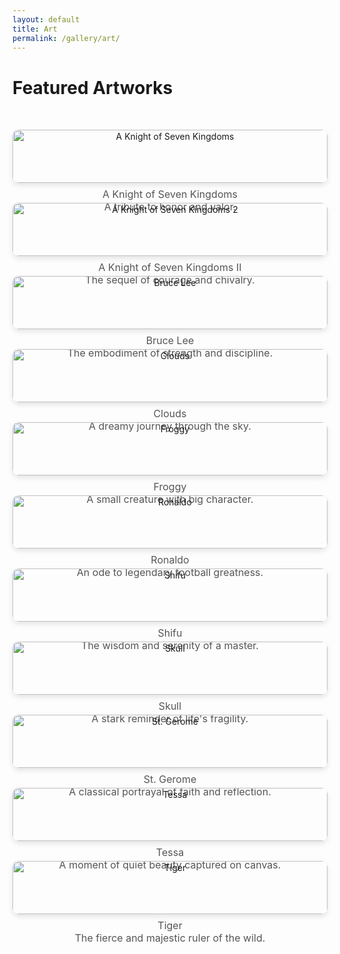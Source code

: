 ```yaml
---
layout: default
title: Art
permalink: /gallery/art/
---
```


# Featured Artworks

<div class="art-gallery">
  <div class="art-item">
    <img src="/assets/images/gallery/art/a_knight_of_seven_kingdoms.jpg" alt="A Knight of Seven Kingdoms">
    <p class="art-caption">A Knight of Seven Kingdoms<br>A tribute to honor and valor.</p>
  </div>
  <div class="art-item">
    <img src="/assets/images/gallery/art/a_knight_of_seven_kingdoms_2.jpg" alt="A Knight of Seven Kingdoms 2">
    <p class="art-caption">A Knight of Seven Kingdoms II<br>The sequel of courage and chivalry.</p>
  </div>
  <div class="art-item">
    <img src="/assets/images/gallery/art/bruce_lee.jpg" alt="Bruce Lee">
    <p class="art-caption">Bruce Lee<br>The embodiment of strength and discipline.</p>
  </div>
  <div class="art-item">
    <img src="/assets/images/gallery/art/clouds.jpg" alt="Clouds">
    <p class="art-caption">Clouds<br>A dreamy journey through the sky.</p>
  </div>
  <div class="art-item">
    <img src="/assets/images/gallery/art/froggy.jpg" alt="Froggy">
    <p class="art-caption">Froggy<br>A small creature with big character.</p>
  </div>
  <div class="art-item">
    <img src="/assets/images/gallery/art/ronaldo.jpg" alt="Ronaldo">
    <p class="art-caption">Ronaldo<br>An ode to legendary football greatness.</p>
  </div>
  <div class="art-item">
    <img src="/assets/images/gallery/art/shifu.jpg" alt="Shifu">
    <p class="art-caption">Shifu<br>The wisdom and serenity of a master.</p>
  </div>
  <div class="art-item">
    <img src="/assets/images/gallery/art/skull.jpg" alt="Skull">
    <p class="art-caption">Skull<br>A stark reminder of life's fragility.</p>
  </div>
  <div class="art-item">
    <img src="/assets/images/gallery/art/st_gerome.jpg" alt="St. Gerome">
    <p class="art-caption">St. Gerome<br>A classical portrayal of faith and reflection.</p>
  </div>
  <div class="art-item">
    <img src="/assets/images/gallery/art/tessa.jpeg" alt="Tessa">
    <p class="art-caption">Tessa<br>A moment of quiet beauty captured on canvas.</p>
  </div>
  <div class="art-item">
    <img src="/assets/images/gallery/art/tiger.jpg" alt="Tiger">
    <p class="art-caption">Tiger<br>The fierce and majestic ruler of the wild.</p>
  </div>
</div>

<style>
.art-gallery {
  display: grid;
  grid-template-columns: repeat(auto-fit, minmax(250px, 1fr));
  gap: 2rem;
  padding: 2rem 0;
}

.art-item {
  text-align: center;
}

.art-item img {
  width: 100%;
  height: auto;
  border-radius: 10px;
  box-shadow: 0 4px 8px rgba(0, 0, 0, 0.1);
  transition: transform 0.3s ease-in-out;
}

.art-item img:hover {
  transform: scale(1.05);
}

.art-caption {
  font-size: 1rem;
  color: #555;
  margin-top: 0.5rem;
}
</style>

